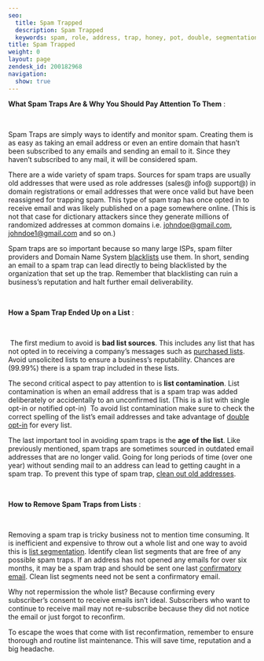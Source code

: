 ```yaml
---
seo:
  title: Spam Trapped
  description: Spam Trapped
  keywords: spam, role, address, trap, honey, pot, double, segmentation, opt-in, bad, old, spam traps, purchased, lists
title: Spam Trapped
weight: 0
layout: page
zendesk_id: 200182968
navigation:
  show: true
---
```


 **What Spam Traps Are & Why You Should Pay Attention To Them** :

&nbsp;

Spam Traps are simply ways to identify and monitor spam. Creating them is as easy as taking an email address or even an entire domain that hasn’t been subscribed to any emails and sending an email to it. Since they haven’t subscribed to any mail, it will be considered spam.

There are a wide variety of spam traps. Sources for spam traps are usually old addresses that were used as role addresses (sales@ info@ support@) in domain registrations or email addresses that were once valid but have been reassigned for trapping spam. This type of spam trap has once opted in to receive email and was likely published on a page somewhere online. (This is not that case for dictionary attackers since they generate millions of randomized addresses at common domains i.e. johndoe@gmail.com, johndoe1@gmail.com and so on.)

Spam traps are so important because so many large ISPs, spam filter providers and Domain Name System [blacklists](http://support.sendgrid.com/entries/21697928-blacklists) use them. In short, sending an email to a spam trap can lead directly to being blacklisted by the organization that set up the trap. Remember that blacklisting can ruin a business’s reputation and halt further email deliverability.

&nbsp;

**How a Spam Trap Ended Up on a List** :

&nbsp;

&nbsp;The first medium to avoid is **bad list sources**. This includes any list that has not opted in to receiving a company’s messages such as [purchased lists](http://support.sendgrid.com/entries/21519453-why-purchased-email-lists-are-no-good). Avoid unsolicited lists to ensure a business’s reputability. Chances are (99.99%) there is a spam trap included in these lists.

The second critical aspect to pay attention to is **list contamination**. List contamination is when an email address that is a spam trap was added deliberately or accidentally to an unconfirmed list. (This is a list with single opt-in or notified opt-in)&nbsp; To avoid list contamination make sure to check the correct spelling of the list’s email addresses and take advantage of [double opt-in](http://support.sendgrid.com/entries/21460483-double-opt-in) for every list.

The last important tool in avoiding spam traps is the **age of the list**. Like previously mentioned, spam traps are sometimes sourced in outdated email addresses that are no longer valid. Going for long periods of time (over one year) without sending mail to an address can lead to getting caught in a spam trap. To prevent this type of spam trap, [clean out old addresses](http://support.sendgrid.com/entries/21905783-let-old-addresses-sleep-in-peace).

&nbsp;

**How to Remove Spam Traps from Lists** :

&nbsp;

Removing a spam trap is tricky business not to mention time consuming. It is inefficient and expensive to throw out a whole list and one way to avoid this is [list segmentation](http://support.sendgrid.com/entries/21733398-affiliate-lists-list-sharing). Identify clean list segments that are free of any possible spam traps. If an address has not opened any emails for over six months, it may be a spam trap and should be sent one last [confirmatory email](http://support.sendgrid.com/entries/21279291-reconfirmation-email-campaigns). Clean list segments need not be sent a confirmatory email.&nbsp;

Why not repermission the whole list? Because confirming every subscriber’s consent to receive emails isn’t ideal. Subscribers who want to continue to receive mail may not re-subscribe because they did not notice the email or just forgot to reconfirm. &nbsp;

To escape the woes that come with list reconfirmation, remember to ensure thorough and routine list maintenance. This will save time, reputation and a big headache.

